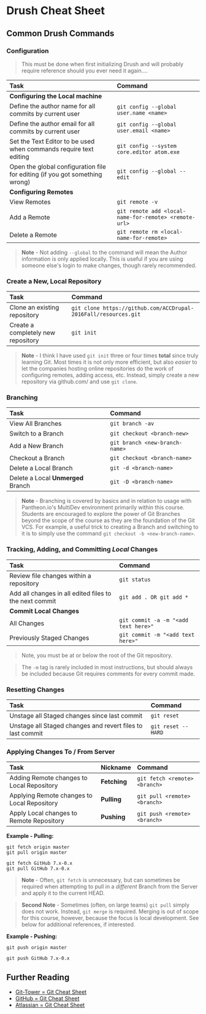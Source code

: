 # Drush Cheat Sheet


## Common Drush Commands

### Configuration
> This must be done when first initializing Drush and will probably require reference should you ever need it again....

| Task  | Command   |
| :--- | :--- |
| **Configuring the Local machine**  |  |
| Define the author name for all commits by current user  | ``` git config --global user.name <name> ``` |
| Define the author email for all commits by current user  | ``` git config --global user.email <name> ``` |
| Set the Text Editor to be used when commands require text editing  | ``` git config --system core.editor atom.exe ``` |
| Open the global configuration file for editing (if you got something wrong)  | ``` git config --global --edit ``` |
| **Configuring Remotes**  |  |
| View Remotes  | ```git remote -v``` |
| Add a Remote  | ```git remote add <local-name-for-remote> <remote-url>``` |
| Delete a Remote  | ```git remote rm <local-name-for-remote>``` |

> **Note** - Not adding ```--global``` to the command will mean the Author information is only applied locally. This is useful if you are using someone else's login to make changes, though rarely recommended.


### Create a New, Local Repository
| Task  | Command   |
| :--- | :--- |
| Clone an existing repository  | ``` git clone https://github.com/ACCDrupal-2016Fall/resources.git ``` |
| Create a completely new repository  | ```git init```  |

> **Note** - I think I have used ```git init``` three or four times **total** since truly learning Git. Most times it is not only more efficient, but also *easier* to let the companies hosting online repositories do the work of configuring remotes, adding access, etc. Instead, simply create a new repository via github.com/ and use ```git clone```.

### Branching
| Task  | Command   |
| :--- | :--- |
| View All Branches  | ``` git branch -av ``` |
| Switch to a Branch  | ``` git checkout <branch-new> ``` |
| Add a New Branch  | ```git branch <new-branch-name>```  |
| Checkout a Branch  | ```git checkout <branch-name>```  |
| Delete a Local Branch  | ```git -d <branch-name>```  |
| Delete a Local **Unmerged** Branch  | ```git -D <branch-name>```  |

> **Note** - Branching is covered by basics and in relation to usage with Pantheon.io's MultiDev environment primarily within this course. Students are encouraged to explore the power of Git Branches beyond the scope of the course as they are the foundation of the Git VCS.
> For example, a useful trick to creating a Branch and switching to it is to simply use the command ```git checkout -b <new-branch-name>```.

### Tracking, Adding, and Committing *Local* Changes
| Task  | Command   |
| :--- | :--- |
| Review file changes within a repository  | ``` git status ``` |
| Add all changes in all edited files to the next commit  | ```git add . OR git add *```  |
| **Commit Local Changes**  |   |
| All Changes  | ```git commit -a -m "<add text here>"```  |
| Previously Staged Changes  | ```git commit -m "<add text here>"```  |
> Note, you must be at or below the root of the Git repository.

> The ```-m``` tag is rarely included in most instructions, but should always be included because Git requires comments for every commit made.

### Resetting Changes
| Task  | Command   |
| :--- | :--- |
| Unstage all Staged changes since last commit  | ``` git reset ``` |
| Unstage all Staged changes and revert files to last commit  | ```git reset --HARD```  |


### Applying Changes To / From Server

| Task  | Nickname  | Command   |
| :--- | :--- | :--- |
| Adding Remote changes to Local Repository  | **Fetching**  | ``` git fetch <remote> <branch> ``` |
| Applying Remote changes to Local Repository   | **Pulling**  | ```git pull <remote> <branch>```  |
| Apply Local changes to Remote Repository   | **Pushing**  | ```git push <remote> <branch>```  |

**Example - Pulling:**
```
git fetch origin master
git pull origin master

git fetch GitHub 7.x-0.x
git pull GitHub 7.x-0.x
```
> **Note** - Often, ```git fetch``` is unnecessary, but can sometimes be required when attempting to pull in a *different* Branch from the Server and apply it to the current HEAD.

> **Second Note** - Sometimes (often, on large teams) ```git pull``` simply does not work. Instead, ```git merge``` is required. Merging is out of scope for this course, however, because the focus is local development. See below for additional references, if interested.

**Example - Pushing:**
```
git push origin master

git push GitHub 7.x-0.x
```

## Further Reading
 * [Git-Tower = Git Cheat Sheet](https://www.git-tower.com/blog/git-cheat-sheet/ "Git-Tower = Git Cheat Sheet")
 * [GitHub = Git Cheat Sheet](https://services.github.com/kit/downloads/github-git-cheat-sheet.pdf "GitHub = Git Cheat Sheet")
 * [Atlassian = Git Cheat Sheet](https://www.atlassian.com/dms/wac/images/.../git/atlassian_git_cheatsheet.pdf "Atlassian = Git Cheat Sheet")  
